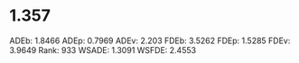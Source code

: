 # 1.357

ADEb: 1.8466
ADEp: 0.7969
ADEv: 2.203
FDEb: 3.5262
FDEp: 1.5285
FDEv: 3.9649
Rank: 933
WSADE: 1.3091
WSFDE: 2.4553
